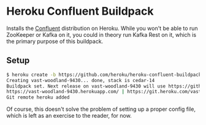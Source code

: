 # Heroku Confluent Buildpack

Installs the [Confluent](https://confluent.io) distribution on
Heroku. While you won't be able to run ZooKeeper or Kafka on it, you
could in theory run Kafka Rest on it, which is the primary purpose of
this buildpack.

## Setup

```bash
$ heroku create -b https://github.com/heroku/heroku-confluent-buildpack.git
Creating vast-woodland-9430... done, stack is cedar-14
Buildpack set. Next release on vast-woodland-9430 will use https://github.com/heroku/heroku-confluent-buildpack.git.
https://vast-woodland-9430.herokuapp.com/ | https://git.heroku.com/vast-woodland-9430.git
Git remote heroku added
```

Of course, this doesn't solve the problem of setting up a proper
config file, which is left as an exercise to the reader, for now.
